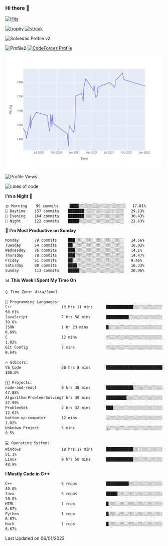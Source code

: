 ### Hi there 👋

<!--
**ingyu1008/ingyu1008** is a ✨ _special_ ✨ repository because its `README.md` (this file) appears on your GitHub profile.

Here are some ideas to get you started:

- 🔭 I’m currently working on ...
- 🌱 I’m currently learning ...
- 👯 I’m looking to collaborate on ...
- 🤔 I’m looking for help with ...
- 💬 Ask me about ...
- 📫 How to reach me: ...
- 😄 Pronouns: ...
- ⚡ Fun fact: ...
[![Github Profile](https://github-readme-stats.vercel.app/api?username=ingyu1008&count_private=true&hide=contribs,prs&show_icons=true&theme=vue-dark)](https://github.com/ingyu1008)  
-->
[![Hits](https://hits.seeyoufarm.com/api/count/incr/badge.svg?url=https%3A%2F%2Fgithub.com%2Fingyu1008)](https://github.com/ingyu1008)

[![trophy](https://github-profile-trophy.vercel.app/?username=ingyu1008&row=2&column=3&theme=flat)](https://github.com/ryo-ma/github-profile-trophy)
[![streak](https://github-readme-streak-stats.herokuapp.com/?user=ingyu1008)](https://github.com/ingyu1008)

<!-- ![Solvedac Profile](http://mazassumnida.wtf/api/v2/generate_badge?boj=ingyu1008) -->
![Solvedac Profile v2](https://github-readme-solvedac.hyp3rflow.vercel.app/api/?handle=ingyu1008)

![Profile2](https://github-readme-stats.vercel.app/api?username=ingyu1008&show_icons=true&hide_border=true&count_private=true)
[![CodeForces Profile](http://cf.leed.at?id=MatWhyTle)](https://codeforces.com/profile/MatWhyTle)

![Codeforces Graph](https://github.com/ingyu1008/Algorithm-Problem-Solving/blob/master/cfStats.svg)

<!--START_SECTION:waka-->
![Profile Views](http://img.shields.io/badge/Profile%20Views-9-blue)

![Lines of code](https://img.shields.io/badge/From%20Hello%20World%20I%27ve%20Written-234%20Thousand%20lines%20of%20code-blue)

**I'm a Night 🦉** 

```text
🌞 Morning    96 commits     ████░░░░░░░░░░░░░░░░░░░░░   17.81% 
🌆 Daytime    157 commits    ███████░░░░░░░░░░░░░░░░░░   29.13% 
🌃 Evening    164 commits    ███████░░░░░░░░░░░░░░░░░░   30.43% 
🌙 Night      122 commits    █████░░░░░░░░░░░░░░░░░░░░   22.63%

```
📅 **I'm Most Productive on Sunday** 

```text
Monday       79 commits     ███░░░░░░░░░░░░░░░░░░░░░░   14.66% 
Tuesday      54 commits     ██░░░░░░░░░░░░░░░░░░░░░░░   10.02% 
Wednesday    76 commits     ███░░░░░░░░░░░░░░░░░░░░░░   14.1% 
Thursday     78 commits     ███░░░░░░░░░░░░░░░░░░░░░░   14.47% 
Friday       51 commits     ██░░░░░░░░░░░░░░░░░░░░░░░   9.46% 
Saturday     88 commits     ████░░░░░░░░░░░░░░░░░░░░░   16.33% 
Sunday       113 commits    █████░░░░░░░░░░░░░░░░░░░░   20.96%

```


📊 **This Week I Spent My Time On** 

```text
⌚︎ Time Zone: Asia/Seoul

💬 Programming Languages: 
C++                      10 hrs 11 mins      ████████████░░░░░░░░░░░░░   50.61% 
JavaScript               7 hrs 58 mins       ██████████░░░░░░░░░░░░░░░   39.6% 
JSON                     1 hr 23 mins        █░░░░░░░░░░░░░░░░░░░░░░░░   6.89% 
C                        12 mins             ░░░░░░░░░░░░░░░░░░░░░░░░░   1.02% 
Git Config               7 mins              ░░░░░░░░░░░░░░░░░░░░░░░░░   0.64%

🔥 Editors: 
VS Code                  20 hrs 8 mins       █████████████████████████   100.0%

🐱‍💻 Projects: 
node-and-react           9 hrs 38 mins       ████████████░░░░░░░░░░░░░   47.88% 
Algorithm-Problem-Solving7 hrs 39 mins       █████████░░░░░░░░░░░░░░░░   37.99% 
ProblemSet               2 hrs 32 mins       ███░░░░░░░░░░░░░░░░░░░░░░   12.62% 
bottom-up-computer       12 mins             ░░░░░░░░░░░░░░░░░░░░░░░░░   1.02% 
Unknown Project          5 mins              ░░░░░░░░░░░░░░░░░░░░░░░░░   0.5%

💻 Operating System: 
Windows                  10 hrs 17 mins      ████████████░░░░░░░░░░░░░   51.1% 
Linux                    9 hrs 50 mins       ████████████░░░░░░░░░░░░░   48.9%

```

**I Mostly Code in C++** 

```text
C++                      6 repos             ██████████░░░░░░░░░░░░░░░   40.0% 
Java                     3 repos             █████░░░░░░░░░░░░░░░░░░░░   20.0% 
HTML                     1 repo              █░░░░░░░░░░░░░░░░░░░░░░░░   6.67% 
Python                   1 repo              █░░░░░░░░░░░░░░░░░░░░░░░░   6.67% 
Hack                     1 repo              █░░░░░░░░░░░░░░░░░░░░░░░░   6.67%

```



 Last Updated on 06/01/2022
<!--END_SECTION:waka-->
